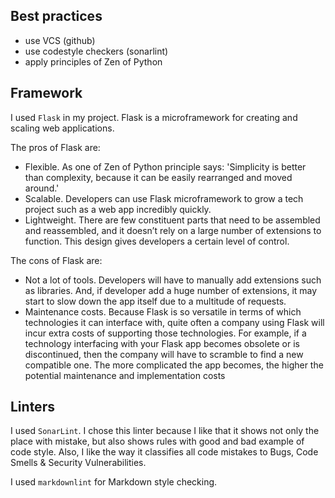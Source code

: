 ## Best practices

- use VCS (github)
- use codestyle checkers (sonarlint)
- apply principles of Zen of Python

## Framework 

I used `Flask` in my project.  Flask is a microframework for creating and scaling web applications. 

The pros of Flask are:

- Flexible. As one of  Zen of Python principle says: 'Simplicity is better than complexity, because it can be easily rearranged and moved around.'
- Scalable. Developers can use Flask microframework to grow a tech project such as a web app incredibly quickly. 
- Lightweight. There are few constituent parts that need to be assembled and reassembled, and it doesn’t rely on a large number of extensions to function. This design gives developers a certain level of control.

The cons of Flask are:

 - Not a lot of tools. Developers will have to manually add extensions such as libraries. And, if developer add a huge number of extensions, it may start to slow down the app itself due to a multitude of requests.
 - Maintenance costs. Because Flask is so versatile in terms of which technologies it can interface with, quite often a company using Flask will incur extra costs of supporting those technologies. For example, if a technology interfacing with your Flask app becomes obsolete or is discontinued, then the company will have to scramble to find a new compatible one. The more complicated the app becomes, the higher the potential maintenance and implementation costs


## Linters

I used `SonarLint`. I chose this linter because I like that it shows not only the place with mistake, 
but also shows rules with good and bad example of code style. Also, I like the way it classifies all code mistakes to 
Bugs, Code Smells & Security Vulnerabilities. 

I used `markdownlint` for Markdown style checking. 
